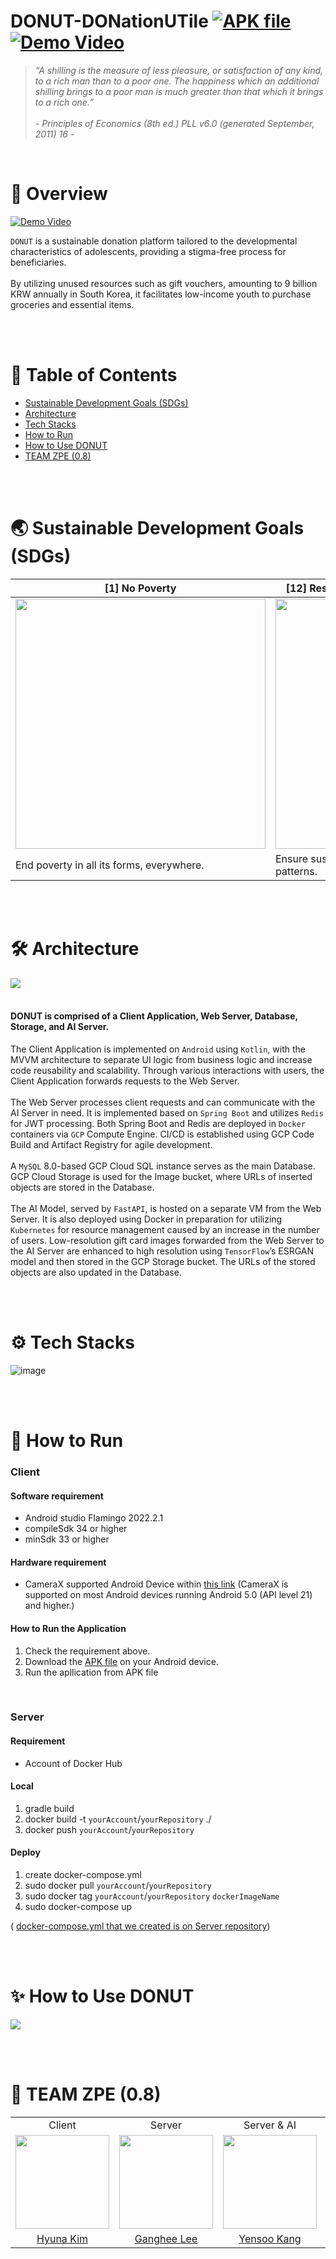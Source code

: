 # DONUT-DONationUTile [![APK file](https://img.shields.io/badge/-APK%20file-blue)](https://drive.google.com/file/d/1g9B9qp6Sc10ojrjxJZ483lGM3o34yWJt/view?usp=sharing) [![Demo Video](https://img.shields.io/badge/-Demo%20Video-red)](https://youtu.be/qjlmdKrCPaI)

>_“A shilling is the measure of less pleasure, or satisfaction of any kind, to a rich man than to a poor one. The happiness which an additional shilling brings to a poor man is much greater than that which it brings to a rich one.”_
</br></br>_- Principles of Economics (8th ed.) PLL v6.0 (generated September, 2011) 16 -_

</br>

# 🍩 Overview
[![Demo Video](https://github.com/akimcse/akimcse/assets/63237214/3aac2345-cb7c-4037-8ed8-a5fa99ef7fc3)](https://youtu.be/qjlmdKrCPaI)

  `DONUT` is a sustainable donation platform tailored to the developmental characteristics of adolescents, providing a stigma-free process for beneficiaries. </br></br>
  By utilizing unused resources such as gift vouchers, amounting to 9 billion KRW annually in South Korea, it facilitates low-income youth to purchase groceries and essential items.

</br></br>

# 📂 Table of Contents
  - [Sustainable Development Goals (SDGs)](#Sustainable-Development-Goals-SDGs)
  - [Architecture](#Architecture)
  - [Tech Stacks](#Tech-stacks)
  - [How to Run](#How-to-Run)
  - [How to Use DONUT](#How-to-Use-DONUT)
  - [TEAM ZPE (0.8)](#TEAM-ZPE-(0.8))

</br></br>

# 🌏 Sustainable Development Goals (SDGs)
| [1] No Poverty                                                                                                              | [12] Responsible Consumption and Production |
|-----------------------------------------------------------------------------------------------------------------------------|--------------------------------------------|
| <img src="https://github.com/Donut-DONationUTile/.github/assets/79368467/2eb097ef-2c68-439f-a080-76c8328cb457" width="400"> | <img src="https://github.com/Donut-DONationUTile/.github/assets/79368467/51c7f9e8-cbec-46d1-865e-e615e5548261" width="400"> |
| End poverty in all its forms, everywhere.                                                                                   | Ensure sustainable consumption and production patterns. |

</br></br>

# 🛠️ Architecture

<image src='https://github.com/akimcse/akimcse/assets/63237214/49c749af-5579-42fe-b45c-d85a9c258dd8'/>
</br></br>

#### DONUT is comprised of a Client Application, Web Server, Database, Storage, and AI Server.
  The Client Application is implemented on `Android` using `Kotlin`, with the MVVM architecture to separate UI logic from business logic and increase code reusability and scalability. Through various interactions with users, the Client Application forwards requests to the Web Server.
  </br></br>
  The Web Server processes client requests and can communicate with the AI Server in need. It is implemented based on `Spring Boot` and utilizes `Redis` for JWT processing. Both Spring Boot and Redis are deployed in `Docker` containers via `GCP` Compute Engine. CI/CD is established using GCP Code Build and Artifact Registry for agile development.
  </br></br>
  A `MySQL` 8.0-based GCP Cloud SQL instance serves as the main Database. GCP Cloud Storage is used for the Image bucket, where URLs of inserted objects are stored in the Database.
  </br></br>
  The AI Model, served by `FastAPI`, is hosted on a separate VM from the Web Server. It is also deployed using Docker in preparation for utilizing `Kubernetes` for resource management caused by an increase in the number of users. Low-resolution gift card images forwarded from the Web Server to the AI Server are enhanced to high resolution using `TensorFlow`’s ESRGAN model and then stored in the GCP Storage bucket. The URLs of the stored objects are also updated in the Database.

</br></br>

# ⚙️ Tech Stacks
![image](https://github.com/Donut-DONationUTile/.github/assets/90603399/b35af4c6-eaf9-4588-aa71-587d2f13f2f2)

</br></br>

# 🚀 How to Run

### Client

#### Software requirement

- Android studio Flamingo 2022.2.1
- compileSdk 34 or higher
- minSdk 33 or higher

#### Hardware requirement

- CameraX supported Android Device within [this link](https://developer.android.com/media/camera/camerax/devices)
(CameraX is supported on most Android devices running Android 5.0 (API level 21) and higher.)

#### How to Run the Application
1. Check the requirement above.
2. Download the [APK file](https://drive.google.com/file/d/1g9B9qp6Sc10ojrjxJZ483lGM3o34yWJt/view?usp=sharing) on your Android device.
3. Run the apllication from APK file

</br>

### Server

#### Requirement

- Account of Docker Hub

#### Local
1. gradle build
2. docker build -t `yourAccount`/`yourRepository` ./
3. docker push `yourAccount`/`yourRepository`

#### Deploy  
1. create docker-compose.yml
2. sudo docker pull `yourAccount`/`yourRepository`
3. sudo docker tag `yourAccount`/`yourRepository` `dockerImageName`
4. sudo docker-compose up

( [docker-compose.yml that we created is on Server repository](https://github.com/Donut-DONationUTile/Donut_Server/blob/main/docker-compose.yml))

</br></br>

# ✨ How to Use DONUT
<image src='https://github.com/akimcse/akimcse/assets/63237214/845d8d38-2b73-4897-ba63-c45ba32e28d0'/>

</br></br>

# 🌸 TEAM ZPE (0.8)

<table align="center">
  <tr align="center">
    <td>Client</td>
    <td>Server</td>
    <td>Server & AI</td>
    <td>UX & UI Design</td>
  </tr>
  <tr align="center">
    <td><img src="https://github.com/akimcse.png" width="150"></td>
    <td><img src="https://github.com/Ganghee-Lee-0522.png" width="150"></td>
    <td><img src="https://github.com/Kang1221.png" width="150"></td>
    <td><img src="https://i3.ruliweb.com/cmt/23/05/04/187e4d839734e211c.jpg" width="150"></td>
  </tr>
  <tr align="center">
    <td><a href="https://github.com/akimcse">Hyuna Kim</a></td>
    <td><a href="https://github.com/Ganghee-Lee-0522">Ganghee Lee</a></td>
    <td><a href="https://github.com/Kang1221">Yensoo Kang</a></td>
    <td><a href="https://www.behance.net/kimsh9181fabf">Sohyun Kim</a></td>
  </tr>
</table>

